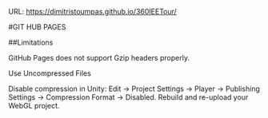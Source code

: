 
URL: https://dimitristoumpas.github.io/360IEETour/

#GIT HUB PAGES

##Limitations

GitHub Pages does not support Gzip headers properly.

Use Uncompressed Files

Disable compression in Unity:
Edit → Project Settings → Player → Publishing Settings → Compression Format → Disabled.
Rebuild and re-upload your WebGL project.
